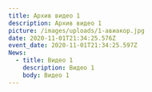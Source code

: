```yaml
---
title: Архив видео 1
description: Архив видео 1
picture: /images/uploads/1-авиакор.jpg
date: 2020-11-01T21:34:25.576Z
event_date: 2020-11-01T21:34:25.597Z
News:
  - title: Видео 1
    description: Видео 1
    body: Видео 1
---
```

